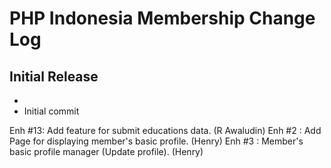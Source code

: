 PHP Indonesia Membership Change Log
===================================

Initial Release
---------------
- 
- Initial commit

Enh #13: Add feature for submit educations data. (R Awaludin)
Enh #2 : Add Page for displaying member's basic profile. (Henry)
Enh #3 : Member's basic profile manager (Update profile). (Henry)
